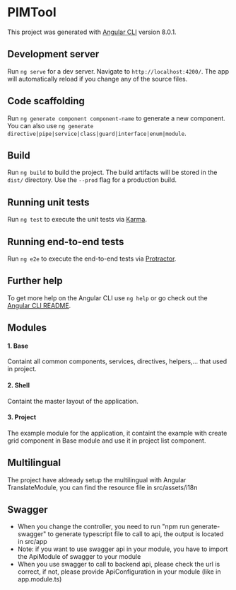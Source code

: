 # PIMTool

This project was generated with [Angular CLI](https://github.com/angular/angular-cli) version 8.0.1.

## Development server

Run `ng serve` for a dev server. Navigate to `http://localhost:4200/`. The app will automatically reload if you change any of the source files.

## Code scaffolding

Run `ng generate component component-name` to generate a new component. You can also use `ng generate directive|pipe|service|class|guard|interface|enum|module`.

## Build

Run `ng build` to build the project. The build artifacts will be stored in the `dist/` directory. Use the `--prod` flag for a production build.

## Running unit tests

Run `ng test` to execute the unit tests via [Karma](https://karma-runner.github.io).

## Running end-to-end tests

Run `ng e2e` to execute the end-to-end tests via [Protractor](http://www.protractortest.org/).

## Further help

To get more help on the Angular CLI use `ng help` or go check out the [Angular CLI README](https://github.com/angular/angular-cli/blob/master/README.md).

## Modules
#### 1. Base
Containt all common components, services, directives, helpers,... that used in project.
#### 2. Shell
Containt the master layout of the application.
#### 3. Project
The example module for the application, it containt the example with create grid component in Base module and use it in project list component.
## Multilingual
The project have aldready setup the multilingual with Angular TranslateModule, you can find the resource file in src/assets/i18n
## Swagger
* When you change the controller, you need to run "npm run generate-swagger" to generate typescript file to call to api, the output is located in src/app
* Note: if you want to use swagger api in your module, you have to import the ApiModule of swagger to your module
* When you use swagger to call to backend api, please check the url is correct, if not, please provide ApiConfiguration in your module (like in app.module.ts)
